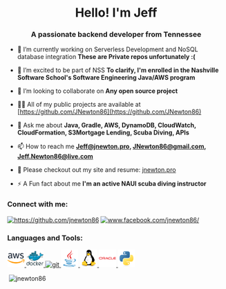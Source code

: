 <h1 align="center">Hello! I'm Jeff</h1>
<h3 align="center">A passionate backend developer from Tennessee</h3>

- 🔭 I’m currently working on Serverless Development and NoSQL database integration **These are Private repos unfortunately :(**

- 🌱 I’m excited to be part of NSS **To clarify, I'm enrolled in the Nashville Software School's Software Engineering Java/AWS program**

- 👯 I’m looking to collaborate on **Any open source project**

- 👨‍💻 All of my public projects are available at [https://github.com/JNewton86](https://github.com/JNewton86)

- 💬 Ask me about **Java, Gradle, AWS, DynamoDB, CloudWatch, CloudFormation, S3Mortgage Lending, Scuba Diving, APIs**

- 📫 How to reach me **Jeff@jnewton.pro, JNewton86@gmail.com, Jeff.Newton86@live.com**

- 📄 Please checkout out my site and resume: [jnewton.pro](jnewton.pro)

- ⚡ A Fun fact about me **I'm an active NAUI scuba diving instructor**

<h3 align="left">Connect with me:</h3>
<p align="left">
<a href="https://linkedin.com/in/https://github.com/jnewton86" target="blank"><img align="center" src="https://raw.githubusercontent.com/rahuldkjain/github-profile-readme-generator/master/src/images/icons/Social/linked-in-alt.svg" alt="https://github.com/jnewton86" height="30" width="40" /></a>
<a href="https://fb.com/www.facebook.com/jnewton86/" target="blank"><img align="center" src="https://raw.githubusercontent.com/rahuldkjain/github-profile-readme-generator/master/src/images/icons/Social/facebook.svg" alt="www.facebook.com/jnewton86/" height="30" width="40" /></a>
</p>

<h3 align="left">Languages and Tools:</h3>
<p align="left"> <a href="https://aws.amazon.com" target="_blank" rel="noreferrer"> <img src="https://raw.githubusercontent.com/devicons/devicon/master/icons/amazonwebservices/amazonwebservices-original-wordmark.svg" alt="aws" width="40" height="40"/> </a> <a href="https://www.docker.com/" target="_blank" rel="noreferrer"> <img src="https://raw.githubusercontent.com/devicons/devicon/master/icons/docker/docker-original-wordmark.svg" alt="docker" width="40" height="40"/> </a> <a href="https://git-scm.com/" target="_blank" rel="noreferrer"> <img src="https://www.vectorlogo.zone/logos/git-scm/git-scm-icon.svg" alt="git" width="40" height="40"/> </a> <a href="https://www.java.com" target="_blank" rel="noreferrer"> <img src="https://raw.githubusercontent.com/devicons/devicon/master/icons/java/java-original.svg" alt="java" width="40" height="40"/> </a> <a href="https://www.linux.org/" target="_blank" rel="noreferrer"> <img src="https://raw.githubusercontent.com/devicons/devicon/master/icons/linux/linux-original.svg" alt="linux" width="40" height="40"/> </a> <a href="https://www.oracle.com/" target="_blank" rel="noreferrer"> <img src="https://raw.githubusercontent.com/devicons/devicon/master/icons/oracle/oracle-original.svg" alt="oracle" width="40" height="40"/> </a> <a href="https://www.python.org" target="_blank" rel="noreferrer"> <img src="https://raw.githubusercontent.com/devicons/devicon/master/icons/python/python-original.svg" alt="python" width="40" height="40"/> </a> </p>

<p>&nbsp;<img align="center" src="https://github-readme-stats.vercel.app/api?username=jnewton86&show_icons=true&locale=en" alt="jnewton86" /></p>

